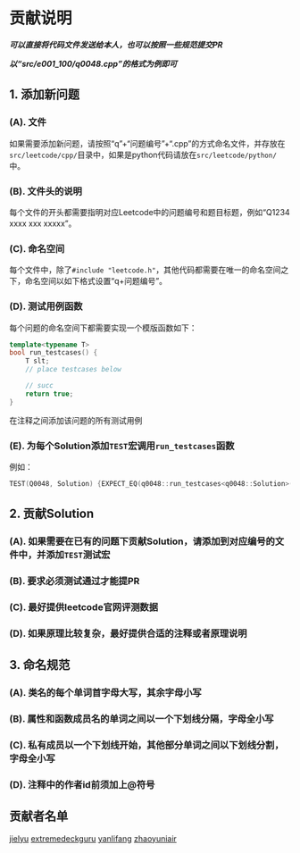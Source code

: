 # 贡献说明

***可以直接将代码文件发送给本人，也可以按照一些规范提交PR***

***以“src/e001_100/q0048.cpp”的格式为例即可***

## 1. 添加新问题

### (A). 文件

如果需要添加新问题，请按照“q”+“问题编号”+“.cpp”的方式命名文件，并存放在`src/leetcode/cpp/`目录中，如果是python代码请放在`src/leetcode/python/`中。

### (B). 文件头的说明

每个文件的开头都需要指明对应Leetcode中的问题编号和题目标题，例如“Q1234 xxxx xxx xxxxx”。

### (C). 命名空间

每个文件中，除了`#include "leetcode.h"`，其他代码都需要在唯一的命名空间之下，命名空间以如下格式设置“q+问题编号”。

### (D). 测试用例函数

每个问题的命名空间下都需要实现一个模版函数如下：

```Cpp
template<typename T>
bool run_testcases() {
    T slt;
    // place testcases below

    // succ
    return true;
}
```

在注释之间添加该问题的所有测试用例

### (E). 为每个Solution添加`TEST`宏调用`run_testcases`函数

例如：

```Cpp
TEST(Q0048, Solution) {EXPECT_EQ(q0048::run_testcases<q0048::Solution>(), true);}
```

## 2. 贡献Solution

### (A). 如果需要在已有的问题下贡献Solution，请添加到对应编号的文件中，并添加`TEST`测试宏

### (B). 要求必须测试通过才能提PR

### (C). 最好提供leetcode官网评测数据

### (D). 如果原理比较复杂，最好提供合适的注释或者原理说明

## 3. 命名规范

### (A). 类名的每个单词首字母大写，其余字母小写

### (B). 属性和函数成员名的单词之间以一个下划线分隔，字母全小写

### (C). 私有成员以一个下划线开始，其他部分单词之间以下划线分割，字母全小写

### (D). 注释中的作者id前须加上@符号

## 贡献者名单

[jielyu](https://github.com/jielyu)
[extremedeckguru](https://github.com/extremedeckguru)
[yanlifang](https://github.com/yanlifang)
[zhaoyuniair](https://github.com/zhaoyuniair)
